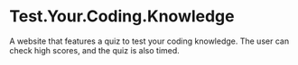 # Test.Your.Coding.Knowledge
A website that features a quiz to test your coding knowledge. The user can check high scores, and the quiz is also timed.
